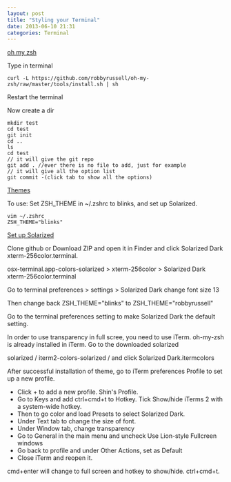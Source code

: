 ```yaml
---
layout: post
title: "Styling your Terminal"
date: 2013-06-10 21:31
categories: Terminal
---
```



[oh my zsh](http://github.com/robbyrussell/oh-my-zsh)


Type in terminal

	curl -L https://github.com/robbyrussell/oh-my-zsh/raw/master/tools/install.sh | sh
	
Restart the terminal

Now create a dir

	mkdir test
	cd test
	git init
	cd ..
	ls
	cd test
	// it will give the git repo 
	git add . //ever there is no file to add, just for example
	// it will give all the option list
	git commit -(click tab to show all the options)
	
[Themes](https://github.com/robbyrussell/oh-my-zsh/wiki/themes)



To use: Set ZSH_THEME in ~/.zshrc to blinks, and set up Solarized.

	vim ~/.zshrc
	ZSH_THEME="blinks"
	
[Set up Solarized](http://ethanschoonover.com/solarized)


Clone github or Download ZIP and open it in Finder and click Solarized Dark xterm-256color.terminal.

osx-terminal.app-colors-solarized > xterm-256color > Solarized Dark xterm-256color.terminal

Go to terminal preferences > settings > Solarized Dark change 
	font size 13
	
Then change back ZSH_THEME="blinks" to ZSH_THEME="robbyrussell"

Go to the terminal preferences setting to make Solarized Dark the default setting.  

In order to use transparency in full scree, you need to use iTerm. oh-my-zsh is already installed in iTerm. Go to the downloaded solarized 

solarized / iterm2-colors-solarized / and click Solarized Dark.itermcolors

After successful installation of theme, go to iTerm preferences Profile to set up a new profile.

- Click + to add a new profile. Shin's Profile.  
- Go to Keys and add ctrl+cmd+t to Hotkey. Tick Show/hide iTerms 2 with a system-wide hotkey.
- Then to go color and load Presets to select Solarized Dark.
- Under Text tab to change the size of font.
- Under Window tab, change transparency 
- Go to General in the main menu and uncheck Use Lion-style Fullcreen windows
- Go back to profile and under Other Actions, set as Default
- Close iTerm and reopen it.

cmd+enter will change to full screen and hotkey to show/hide. ctrl+cmd+t.






	
	

